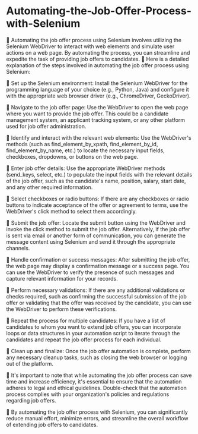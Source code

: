 # Automating-the-Job-Offer-Process-with-Selenium
	Automating the job offer process using Selenium involves utilizing the Selenium WebDriver to interact with web elements and simulate user actions on a web page. By automating the process, you can streamline and expedite the task of providing job offers to candidates.
	Here is a detailed explanation of the steps involved in automating the job offer process using Selenium:

	Set up the Selenium environment: Install the Selenium WebDriver for the programming language of your choice (e.g., Python, Java) and configure it with the appropriate web browser driver (e.g., ChromeDriver, GeckoDriver).

	Navigate to the job offer page: Use the WebDriver to open the web page where you want to provide the job offer. This could be a candidate management system, an applicant tracking system, or any other platform used for job offer administration.

	Identify and interact with the relevant web elements: Use the WebDriver's methods (such as find_element_by_xpath, find_element_by_id, find_element_by_name, etc.) to locate the necessary input fields, checkboxes, dropdowns, or buttons on the web page.

	Enter job offer details: Use the appropriate WebDriver methods (send_keys, select, etc.) to populate the input fields with the relevant details of the job offer, such as the candidate's name, position, salary, start date, and any other required information.

	Select checkboxes or radio buttons: If there are any checkboxes or radio buttons to indicate acceptance of the offer or agreement to terms, use the WebDriver's click method to select them accordingly.

	Submit the job offer: Locate the submit button using the WebDriver and invoke the click method to submit the job offer. Alternatively, if the job offer is sent via email or another form of communication, you can generate the message content using Selenium and send it through the appropriate channels.

	Handle confirmation or success messages: After submitting the job offer, the web page may display a confirmation message or a success page. You can use the WebDriver to verify the presence of such messages and capture relevant information for your records.

	Perform necessary validations: If there are any additional validations or checks required, such as confirming the successful submission of the job offer or validating that the offer was received by the candidate, you can use the WebDriver to perform these verifications.

	Repeat the process for multiple candidates: If you have a list of candidates to whom you want to extend job offers, you can incorporate loops or data structures in your automation script to iterate through the candidates and repeat the job offer process for each individual.

	Clean up and finalize: Once the job offer automation is complete, perform any necessary cleanup tasks, such as closing the web browser or logging out of the platform.

	It's important to note that while automating the job offer process can save time and increase efficiency, it's essential to ensure that the automation adheres to legal and ethical guidelines. Double-check that the automation process complies with your organization's policies and regulations regarding job offers.

	By automating the job offer process with Selenium, you can significantly reduce manual effort, minimize errors, and streamline the overall workflow of extending job offers to candidates.






